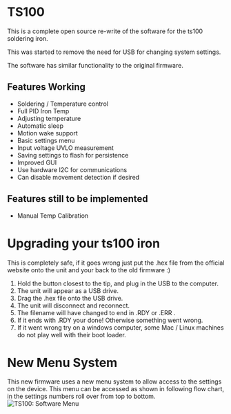 # TS100
This is a complete open source re-write of the software for the ts100 soldering iron.

This was started to remove the need for USB for changing system settings.

The software has similar functionality to the original firmware.

## Features Working
* Soldering / Temperature control
* Full PID Iron Temp
* Adjusting temperature
* Automatic sleep
* Motion wake support
* Basic settings menu
* Input voltage UVLO measurement
* Saving settings to flash for persistence
* Improved GUI
* Use hardware I2C for communications
* Can disable movement detection if desired
## Features still to be implemented
* Manual Temp Calibration

# Upgrading your ts100 iron
This is completely safe, if it goes wrong just put the .hex file from the official website onto the unit and your back to the old firmware :)

1. Hold the button closest to the tip, and plug in the USB to the computer.
2. The unit will appear as a USB drive.
3. Drag the .hex file onto the USB drive.
4. The unit will disconnect and reconnect.
5. The filename will have changed to end in .RDY or .ERR .
6. If it ends with .RDY your done! Otherwise something went wrong.
7. If it went wrong try on a windows computer, some Mac / Linux machines do not play well with their boot loader.


# New Menu System
This new firmware uses a new menu system to allow access to the settings on the device.
This menu can be accessed as shown in following flow chart, in the settings numbers roll over from top to bottom.
![TS100: Software Menu](http://ralimtek.com/images/TS100.png "Fairly easy to learn")
